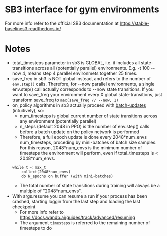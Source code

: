 # SB3 interface for gym environments
For more info refer to the official SB3 documentation at https://stable-baselines3.readthedocs.io/

# Notes
- total_timesteps parameter in sb3 is GLOBAL, i.e. it includes all state-transitions across all (potentially parallel) environments. E.g. -t 100 --now 4, means step 4 parallel environmets together 25 times.
- save_freq in sb3 is NOT global instead, and refers to the number of `env.step()` calls. Therefore, for --now parallel environments, a single env.step() call actually corresponds to --now state transitions. If you want to save_freq your environment every X global state-transitions, just transform save_freq to `max(save_freq // --now, 1)`
- on_policy algorithms in sb3 actually proceed with [batch-updates](https://stable-baselines3.readthedocs.io/en/master/_modules/stable_baselines3/common/on_policy_algorithm.html) (intuitively), so:
	- num_timesteps is global current number of state transitions across any environment (potentially parallel)
	- n_steps (default 2048 in PPO) is the number of env.step() calls before a batch update on the policy network is performed
	- Therefore, a full epoch update is done every 2048\*num_envs num_timesteps, proceding by mini-batches of batch size samples.  For this reason, 2048\*num_envs is the minimum number of timesteps the environment will perform, even if total_timesteps is < 2048\*num_envs.
	```
	while t < max_t
		collect(2048*num_envs)
		do N_epochs on buffer (with mini-batches)
	```
	- The total number of state transitions during training will always be a multiple of "2048\*num_envs".
- With args.resume you can resume a run if your process has been crashed, starting loggin from the last step and loading the last checkpoint
    - For more info refer to https://docs.wandb.ai/guides/track/advanced/resuming
	- The argument `timesteps` is referred to the remaining number of timesteps to do